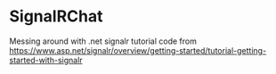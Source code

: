 # SignalRChat
Messing around with .net signalr tutorial code from https://www.asp.net/signalr/overview/getting-started/tutorial-getting-started-with-signalr
